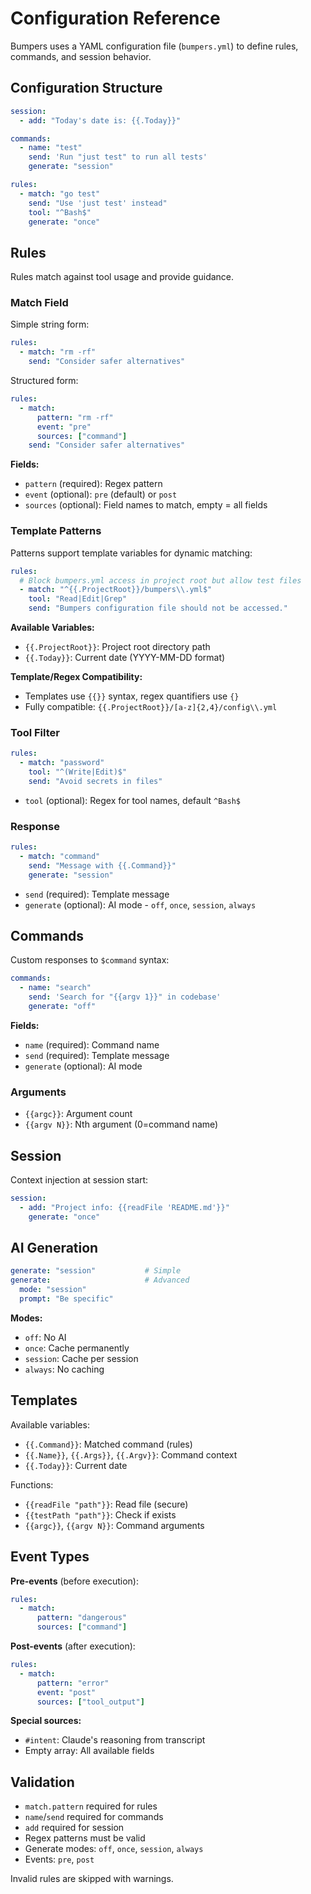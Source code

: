 # Configuration Reference

Bumpers uses a YAML configuration file (`bumpers.yml`) to define rules, commands, and session behavior.

## Configuration Structure

```yaml
session:
  - add: "Today's date is: {{.Today}}"

commands:
  - name: "test"
    send: 'Run "just test" to run all tests'
    generate: "session"

rules:
  - match: "go test"
    send: "Use 'just test' instead"
    tool: "^Bash$"
    generate: "once"
```

## Rules

Rules match against tool usage and provide guidance.

### Match Field

Simple string form:
```yaml
rules:
  - match: "rm -rf"
    send: "Consider safer alternatives"
```

Structured form:
```yaml
rules:
  - match:
      pattern: "rm -rf"
      event: "pre"
      sources: ["command"]
    send: "Consider safer alternatives"
```

**Fields:**
- `pattern` (required): Regex pattern
- `event` (optional): `pre` (default) or `post`
- `sources` (optional): Field names to match, empty = all fields

### Template Patterns

Patterns support template variables for dynamic matching:

```yaml
rules:
  # Block bumpers.yml access in project root but allow test files
  - match: "^{{.ProjectRoot}}/bumpers\\.yml$"
    tool: "Read|Edit|Grep"
    send: "Bumpers configuration file should not be accessed."
```

**Available Variables:**
- `{{.ProjectRoot}}`: Project root directory path
- `{{.Today}}`: Current date (YYYY-MM-DD format)

**Template/Regex Compatibility:**
- Templates use `{{}}` syntax, regex quantifiers use `{}`
- Fully compatible: `{{.ProjectRoot}}/[a-z]{2,4}/config\\.yml`

### Tool Filter

```yaml
rules:
  - match: "password"
    tool: "^(Write|Edit)$"
    send: "Avoid secrets in files"
```

- `tool` (optional): Regex for tool names, default `^Bash$`

### Response

```yaml
rules:
  - match: "command"
    send: "Message with {{.Command}}"
    generate: "session"
```

- `send` (required): Template message
- `generate` (optional): AI mode - `off`, `once`, `session`, `always`

## Commands

Custom responses to `$command` syntax:

```yaml
commands:
  - name: "search"
    send: 'Search for "{{argv 1}}" in codebase'
    generate: "off"
```

**Fields:**
- `name` (required): Command name
- `send` (required): Template message
- `generate` (optional): AI mode

### Arguments
- `{{argc}}`: Argument count
- `{{argv N}}`: Nth argument (0=command name)

## Session

Context injection at session start:

```yaml
session:
  - add: "Project info: {{readFile 'README.md'}}"
    generate: "once"
```

## AI Generation

```yaml
generate: "session"           # Simple
generate:                     # Advanced
  mode: "session"
  prompt: "Be specific"
```

**Modes:**
- `off`: No AI
- `once`: Cache permanently  
- `session`: Cache per session
- `always`: No caching

## Templates

Available variables:
- `{{.Command}}`: Matched command (rules)
- `{{.Name}}`, `{{.Args}}`, `{{.Argv}}`: Command context
- `{{.Today}}`: Current date

Functions:
- `{{readFile "path"}}`: Read file (secure)
- `{{testPath "path"}}`: Check if exists
- `{{argc}}`, `{{argv N}}`: Command arguments

## Event Types

**Pre-events** (before execution):
```yaml
rules:
  - match:
      pattern: "dangerous"
      sources: ["command"]
```

**Post-events** (after execution):
```yaml
rules:
  - match:
      pattern: "error"
      event: "post"
      sources: ["tool_output"]
```

**Special sources:**
- `#intent`: Claude's reasoning from transcript
- Empty array: All available fields

## Validation

- `match.pattern` required for rules
- `name`/`send` required for commands  
- `add` required for session
- Regex patterns must be valid
- Generate modes: `off`, `once`, `session`, `always`
- Events: `pre`, `post`

Invalid rules are skipped with warnings.